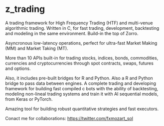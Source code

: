 # z_trading

A trading framework for High Frequency Trading (HTF) and multi-venue algorithmic trading. Written in C, for fast trading, development, backtesting and modeling in the same environment. Build-in the top of Zorro.

Asyncronous low-latency operations, perfect for ultra-fast Market Making (MM) and Market Taking (MT).

More than 10 APIs built-in for trading stocks, indices, bonds, commodities, currencies and cryptocurrencies through spot contracts, swaps, futures and options.

Also, it includes pre-built bridges for R and Python. Also a R and Python bridge to pass data between engines. A complete trading and developing framework for building fast compiled c bots with the ability of backtesting, modeling non-lineal trading systems and train it with AI sequential models, from Keras or PyTorch.

Amazing tool for building robust quantitative strategies and fast executors.

Conact me for collaborations:
https://twitter.com/fxmozart_sol
